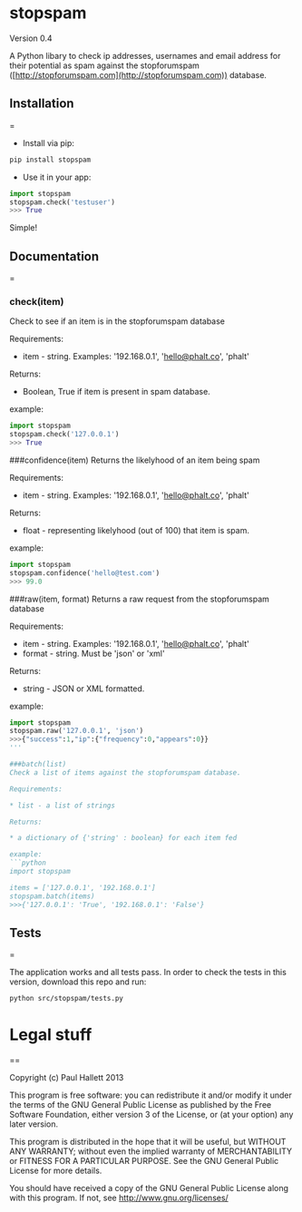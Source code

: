 # stopspam

Version 0.4

A Python libary to check ip addresses, usernames and email address for their potential as spam against the stopforumspam ([http://stopforumspam.com](http://stopforumspam.com)) database.


## Installation
=

* Install via pip:

```bash
pip install stopspam
```

* Use it in your app:

```python
import stopspam
stopspam.check('testuser')
>>> True
```

Simple!

## Documentation
=

### check(item)
Check to see if an item is in the stopforumspam database

Requirements:

* item - string. Examples: '192.168.0.1', 'hello@phalt.co', 'phalt'

Returns:

* Boolean, True if item is present in spam database.


example:
```python
import stopspam
stopspam.check('127.0.0.1')
>>> True
```

###confidence(item)
Returns the likelyhood of an item being spam

Requirements:

* item - string. Examples: '192.168.0.1', 'hello@phalt.co', 'phalt'

Returns:
* float - representing likelyhood (out of 100) that item is spam.


example:
```python
import stopspam
stopspam.confidence('hello@test.com')
>>> 99.0
```

###raw(item, format)
Returns a raw request from the stopforumspam database

Requirements:

* item - string. Examples:  '192.168.0.1', 'hello@phalt.co', 'phalt'
* format - string. Must be 'json' or 'xml'

Returns:
* string - JSON or XML formatted.

example:
```python
import stopspam
stopspam.raw('127.0.0.1', 'json')
>>>{"success":1,"ip":{"frequency":0,"appears":0}}
'''

###batch(list)
Check a list of items against the stopforumspam database.

Requirements:

* list - a list of strings

Returns:

* a dictionary of {'string' : boolean} for each item fed

example:
```python
import stopspam

items = ['127.0.0.1', '192.168.0.1']
stopspam.batch(items)
>>>{'127.0.0.1': 'True', '192.168.0.1': 'False'}
```

## Tests
=

The application works and all tests pass.
In order to check the tests in this version, download this repo and run:
```bash
python src/stopspam/tests.py
```

# Legal stuff
==

Copyright (c) Paul Hallett 2013

This program is free software: you can redistribute it and/or modify
it under the terms of the GNU General Public License as published by
the Free Software Foundation, either version 3 of the License, or
(at your option) any later version.

This program is distributed in the hope that it will be useful,
but WITHOUT ANY WARRANTY; without even the implied warranty of
MERCHANTABILITY or FITNESS FOR A PARTICULAR PURPOSE.  See the
GNU General Public License for more details.

You should have received a copy of the GNU General Public License
along with this program.  If not, see <http://www.gnu.org/licenses/>
